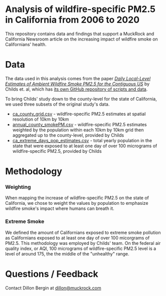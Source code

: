 # Analysis of wildfire-specific PM2.5 in California from 2006 to 2020

This repository contains data and findings that support a MuckRock and California Newsroom article on the increasing impact of wildfire smoke on Californians' health.

# Data 

The data used in this analysis comes from the paper *[Daily Local-Level Estimates of Ambient Wildfire Smoke PM2.5 for the Contiguous US](https://pubs.acs.org/doi/10.1021/acs.est.2c02934)* by Childs et. al, which has [its own GitHub repository of scripts and data](https://github.com/echolab-stanford/daily-10km-smokePM).

To bring Childs' study down to the county-level for the state of California, we used three subsets of the original study's data. 

- [ca_county_grid.csv](data/processed/childs_county_level_results/ca_county_grid.csv) - wildfire-specific PM2.5 estimates at spatial resolution of 10km by 10km 
- [annual_county_smokePM.csv](data/processed/childs_county_level_results/annual_county_smokePM.csv) - wildfire-specific PM2.5 estimates weighted by the population within each 10km by 10km grid then aggregated up to the county-level, provided by Childs
- [ca_extreme_days_pop_estimates.csv](data/processed/childs_county_level_results/ca_extreme_days_pop_estimates.csv) - total yearly population in the state that were exposed to at least one day of over 100 micrograms of wildfire-specific PM2.5, provided by Childs


# Methodology 

### Weighting
When mapping the increase of wildfire-specific PM2.5 on the state of California, we chose to weight the values by population to emphasize wildfire smoke's impact where humans can breath it. 

### Extreme Smoke
We defined the amount of Californians exposed to extreme smoke pollution as Californians exposed to at least one day of over 100 micorgrams of PM2.5. This methodology was employed by Childs' team. On the federal air quality index, or AQI, 100 micrograms of wildfire-specific PM2.5 level is a level of around 175, the the middle of the "unhealthy" range. 


# Questions / Feedback
Contact Dillon Bergin at dillon@muckrock.com 
